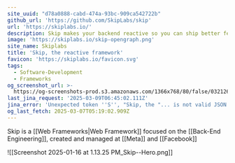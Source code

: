 ```yaml
---
site_uuid: "d78a0888-cabd-474a-93bc-909ca542722b"
github_url: 'https://github.com/SkipLabs/skip'
url: 'https://skiplabs.io/'
description: Skip makes your backend reactive so you can ship better features faster
image: 'https://skiplabs.io/skip-opengraph.png'
site_name: Skiplabs
title: 'Skip, the reactive framework'
favicon: 'https://skiplabs.io/favicon.svg'
tags:
  - Software-Development
  - Frameworks
og_screenshot_url: >-
  https://og-screenshots-prod.s3.amazonaws.com/1366x768/80/false/032126250487ac1c11d8b737a83c11d70f91b9cde560ce45f9a3962e4846e7b9.jpeg
last_jina_request: '2025-03-09T06:45:02.111Z'
jina_error: 'Unexpected token ''S'', "Skip, the "... is not valid JSON'
og_last_fetch: 2025-03-07T05:19:02.909Z
---
```

Skip is a [[Web Frameworks|Web Framework]] focused on the [[Back-End Engineering]], created and managed at [[Meta]] and [[Facebook]]


![[Screenshot 2025-01-16 at 1.13.25 PM_Skip--Hero.png]]
